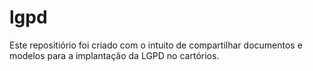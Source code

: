 # lgpd
Este repositiório foi criado com o intuito de compartilhar documentos e modelos para a implantação da LGPD no cartórios.
